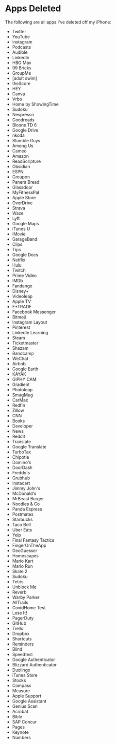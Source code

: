 # Apps Deleted

The following are all apps I've deleted off my iPhone:

- Twitter
- YouTube
- Instagram
- Podcasts
- Audible
- LinkedIn
- HBO Max
- 99 Bricks
- GroupMe
- [adult swim]
- theScore
- HEY
- Canva
- Vrbo
- Home by ShowingTime
- Sudoku
- Nespresso
- Goodreads
- Bloons TD 6
- Google Drive
- nkoda
- Stumble Guys
- Among Us
- Cameo
- Amazon
- ReadScripture
- Obsidian
- ESPN
- Groupon
- Panera Bread
- Glassdoor
- MyFitnessPal
- Apple Store
- OverDrive
- Strava
- Waze
- Lyft
- Google Maps
- iTunes U
- iMovie
- GarageBand
- Clips
- Tips
- Google Docs
- Netflix
- Hulu
- Twitch
- Prime Video
- IMDb
- Fandango
- Disney+
- Videoleap
- Apple TV
- E\*TRADE
- Facebook Messenger
- Bitmoji
- Instagram Layout
- Pinterest
- LinkedIn Learning
- Steam
- Ticketmaster
- Shazam
- Bandcamp
- WeChat
- Airbnb
- Google Earth
- KAYAK
- GIPHY CAM
- Gradient
- Photoleap
- SmugMug
- CarMax
- Redfin
- Zillow
- CNN
- Books
- Developer
- News
- Reddit
- Translate
- Google Translate
- TurboTax
- Chipotle
- Domino's
- DoorDash
- Freddy's
- Grubhub
- Instacart
- Jimmy John's
- McDonald's
- MrBeast Burger
- Noodles & Co
- Panda Express
- Postmates
- Starbucks
- Taco Bell
- Uber Eats
- Yelp
- Final Fantasy Tactics
- FingerOnTheApp
- GeoGuesser
- Homescapes
- Mario Kart
- Mario Run
- Skate 2
- Sudoku
- Tetris
- Unblock Me
- Reverb
- Warby Parker
- AllTrails
- CovidHome Test
- Lose It!
- PagerDuty
- GitHub
- Trello
- Dropbox
- Shortcuts
- Reminders
- Blind
- Speedtest
- Google Authenticator
- Blizzard Authenticator
- Duolingo
- iTunes Store
- Stocks
- Compass
- Measure
- Apple Support
- Google Assistant
- Genius Scan
- Acrobat
- Bible
- SAP Concur
- Pages
- Keynote
- Numbers
